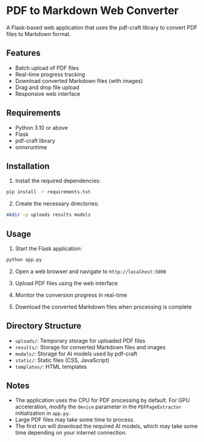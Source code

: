 # PDF to Markdown Web Converter

A Flask-based web application that uses the pdf-craft library to convert PDF files to Markdown format.

## Features

- Batch upload of PDF files
- Real-time progress tracking
- Download converted Markdown files (with images)
- Drag and drop file upload
- Responsive web interface

## Requirements

- Python 3.10 or above
- Flask
- pdf-craft library
- onnxruntime

## Installation

1. Install the required dependencies:

```bash
pip install -r requirements.txt
```

2. Create the necessary directories:

```bash
mkdir -p uploads results models
```

## Usage

1. Start the Flask application:

```bash
python app.py
```

2. Open a web browser and navigate to `http://localhost:5000`

3. Upload PDF files using the web interface

4. Monitor the conversion progress in real-time

5. Download the converted Markdown files when processing is complete

## Directory Structure

- `uploads/`: Temporary storage for uploaded PDF files
- `results/`: Storage for converted Markdown files and images
- `models/`: Storage for AI models used by pdf-craft
- `static/`: Static files (CSS, JavaScript)
- `templates/`: HTML templates

## Notes

- The application uses the CPU for PDF processing by default. For GPU acceleration, modify the `device` parameter in the `PDFPageExtractor` initialization in `app.py`.
- Large PDF files may take some time to process.
- The first run will download the required AI models, which may take some time depending on your internet connection.